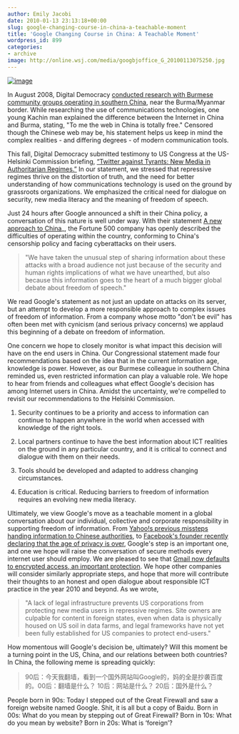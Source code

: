 ```yaml
---
author: Emily Jacobi
date: 2010-01-13 23:13:18+00:00
slug: google-changing-course-in-china-a-teachable-moment
title: 'Google Changing Course in China: A Teachable Moment'
wordpress_id: 899
categories:
- archive
image: http://online.wsj.com/media/googbjoffice_G_20100113075250.jpg
---
```


[![image](http://online.wsj.com/media/googbjoffice_G_20100113075250.jpg)](http://blogs.wsj.com/digits/2010/01/13/flowers-for-google-in-china/)

In August 2008, Digital Democracy [conducted research with Burmese community groups operating in southern China](/2008/08/15/news-from-the-china-burma-border/), near the Burma/Myanmar border. While researching the use of communications technologies, one young Kachin man explained the difference between the Internet in China and Burma, stating, "To me the web in China is totally free." Censored though the Chinese web may be, his statement helps us keep in mind the complex realities - and differing degrees - of modern communication tools.

This fall, Digital Democracy submitted testimony to US Congress at the US-Helsinki Commission briefing, [“Twitter against Tyrants: New Media in Authoritarian Regimes.”](/news/helsinki-testimony-on-twitter-v-tyrants/) In our statement, we stressed that repressive regimes thrive on the distortion of truth, and the need for better understanding of how communications technology is used on the ground by grassroots organizations. We emphasized the critical need for dialogue on security, new media literacy and the meaning of freedom of speech.

Just 24 hours after Google announced a shift in their China policy, a conversation of this nature is well under way. With their statement [A new approach to China](http://googleblog.blogspot.com/2010/01/new-approach-to-china.html)_, the Fortune 500 company has openly described the difficulties of operating within the country, conforming to China's censorship policy and facing cyberattacks on their users.


>"We have taken the unusual step of sharing information about these attacks with a broad audience not just because of the security and human rights implications of what we have unearthed, but also because this information goes to the heart of a much bigger global debate about freedom of speech."

We read Google's statement as not just an update on attacks on its server, but an attempt to develop a more responsible approach to complex issues of freedom of information. From a company whose motto "don't be evil" has often been met with cynicism (and serious privacy concerns) we applaud this beginning of a debate on freedom of information.

One concern we hope to closely monitor is what impact this decision will have on the end users in China. Our Congressional statement made four recommendations based on the idea that in the current information age, knowledge is power. However, as our Burmese colleague in southern China reminded us, even restricted information can play a valuable role. We hope to hear from friends and colleagues what effect Google's decision has among Internet users in China. Amidst the uncertainty, we're compelled to revisit our recommendations to the Helsinki Commission.




  1. Security continues to be a priority and access to information can continue to happen anywhere in the world when accessed with knowledge of the right tools.


  2. Local partners continue to have the best information about ICT realities on the ground in any particular country, and it is critical to connect and dialogue with them on their needs.


  3. Tools should be developed and adapted to address changing circumstances.


  4. Education is critical. Reducing barriers to freedom of information requires an evolving new media literacy.


Ultimately, we view Google's move as a teachable moment in a global conversation about our individual, collective and corporate responsibility in supporting freedom of information. From [Yahoo!s previous missteps handing information to Chinese authorities](http://news.bbc.co.uk/2/hi/asia-pacific/4695718.stm), to [Facebook's founder recently declaring that the age of privacy is over](http://www.readwriteweb.com/archives/facebooks_zuckerberg_says_the_age_of_privacy_is_ov.php), Google's step is an important one, and one we hope will raise the conversation of secure methods every internet user should employ. We are pleased to see that [Gmail now defaults to encrypted access, an important protection](http://www.techcrunch.com/2010/01/13/china-hacking-gmail-secure/). We hope other companies will consider similarly appropriate steps, and hope that more will contribute their thoughts to an honest and open dialogue about responsible ICT practice in the year 2010 and beyond. As we wrote,


>"A lack of legal infrastructure prevents US corporations from protecting new media users in repressive regimes. Site owners are culpable for content in foreign states, even when data is physically housed on US soil in data farms, and legal frameworks have not yet been fully established for US companies to protect end-users."

How momentous will Google's decision be, ultimately? Will this moment be a turning point in the US, China, and our relations between both countries?  In China, the following meme is spreading quickly:


> 90后：今天我翻墙，看到一个国外网站叫Google的，妈的全是抄袭百度的。00后：翻墙是什么？ 10后：网站是什么？ 20后：国外是什么？

People born in 90s: Today I stepped out of the Great Firewall and saw a foreign website named Google. Shit, it is all but a copy of Baidu.
Born in 00s: What do you mean by stepping out of Great Firewall?
Born in 10s: What do you mean by website?
Born in 20s: What is ‘foreign’?
